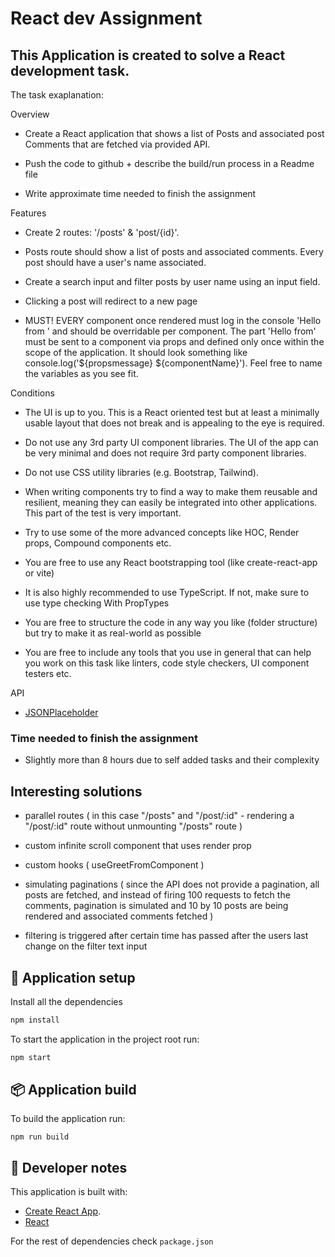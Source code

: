 # React dev Assignment 

## This Application is created to solve a React development task.
The task exaplanation:

Overview
- Create a React application that shows a list of Posts and associated post Comments
that are fetched via provided API.

- Push the code to github + describe the build/run process in a Readme file

- Write approximate time needed to finish the assignment


Features

- Create 2 routes: '/posts' & 'post/{id}'.

- Posts route should show a list of posts and associated comments. Every post should
have a user's name associated.

- Create a search input and filter posts by user name using an input field.

- Clicking a post will redirect to a new page

- MUST! EVERY component once rendered must log in the console 'Hello from <insert
component name>' and should be overridable per component. The part 'Hello from'
must be sent to a component via props and defined only once within the scope of
the application. It should look something like console.log('${propsmessage}
${componentName}'). Feel free to name the variables as you see fit.

Conditions

- The UI is up to you. This is a React oriented test but at least a minimally usable
layout that does not break and is appealing to the eye is required.

- Do not use any 3rd party UI component libraries. The UI of the app can be very
minimal and does not require 3rd party component libraries.

- Do not use CSS utility libraries (e.g. Bootstrap, Tailwind).

- When writing components try to find a way to make them reusable and resilient,
meaning they can easily be integrated into other applications. This part of the test is
very important.

- Try to use some of the more advanced concepts like HOC, Render props, Compound
components etc.

- You are free to use any React bootstrapping tool (like create-react-app or vite)

- It is also highly recommended to use TypeScript. If not, make sure to use type
checking With PropTypes

- You are free to structure the code in any way you like (folder structure) but try to
make it as real-world as possible

- You are free to include any tools that you use in general that can help you work on
this task like linters, code style checkers, UI component testers etc.


API

- [JSONPlaceholder](https://jsonplaceholder.typicode.com/)

### Time needed to finish the assignment

- Slightly more than 8 hours due to self added tasks and their complexity
  

## Interesting solutions

- parallel routes ( in this case "/posts" and "/post/:id" - rendering a "/post/:id" route without unmounting "/posts" route )

- custom infinite scroll component that uses render prop

- custom hooks ( useGreetFromComponent )

- simulating paginations ( since the API does not provide a pagination, all posts are fetched, and instead of firing 100 requests to fetch the comments, pagination is simulated and 10 by 10 posts are being rendered and associated comments fetched )

- filtering is triggered after certain time has passed after the users last change on the filter text input

## 🚀 Application setup

Install all the dependencies
```bash
npm install
```
To start the application in the project root run:
```bash
npm start
```

## 📦 Application build
To build the application run:
```
npm run build
```

## 📓 Developer notes

This application is built with:
- [Create React App](https://facebook.github.io/create-react-app/docs/getting-started).
- [React](https://react.dev/blog/2023/03/16/introducing-react-dev)

For the rest of dependencies check `package.json`
